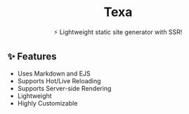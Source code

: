<h1 align="center">Texa</h1>
<p align="center">⚡ Lightweight static site generator with SSR!</p>

## ✨ Features

-   Uses Markdown and EJS
-   Supports Hot/Live Reloading
-   Supports Server-side Rendering
-   Lightweight
-   Highly Customizable
